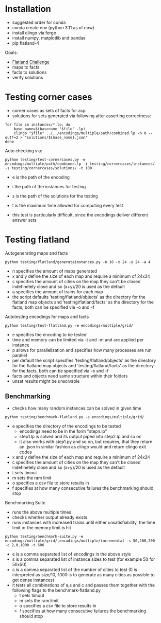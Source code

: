 # Installation
- suggested order for conda
- conda create env (python 3.11 as of now)
- install clingo via forge
- install numpy, matplotlib and pandas
- pip flatland-rl

Goals:
- [Flatland Challenge](https://www.aicrowd.com/challenges/flatland-3)
- maps to facts
- facts to solutions
- verify solutions

# Testing corner cases
- corner cases as sets of facts for asp
- solutions for sets generated via following after asserting correctness:
```
for file in instances/*.lp; do
    base_name=$(basename "$file" .lp)
    clingo "$file" ../../encodings/multiple/path/combined.lp -n 0 --outf=2 > "solutions/${base_name}.json"
done
```

Auto checking via:
```
python testing/test-cornercases.py -e encodings/multiple/path/combined.lp -i testing/cornercases/instances/ -s testing/cornercases/solutions/ -t 100
```
- e is the path of the encoding
- i the path of the instances for testing
- s is the path of the solutions for the testing
- t is the maximum time allowed for computing every test

- this test is particularly difficult, since the encodings deliver different answer sets

# Testing flatland

Autogenerating maps and facts
```
python testing/flatland/generateinstances.py -n 10 -x 24 -y 24 -a 4
```
- n specifies the amount of maps generated
- x and y define the size of each map and require a minimum of 24x24
- c specifies the amount of cities on the map they can't be closed indefinetely close and so (x+y)/20 is used as the default
- a specifies the amount of trains for each map
- the script defaults 'testing/flatland/objects' as the directory for the flatland map objects and 'testing/flatland/facts' as the directory for the facts, both can be specified via -o and -f

Autotesting encodings for maps and facts
```
python testing/test-flatland.py -e encodings/multiple/grid/
```
- e specifies the encoding to be tested
- time and memory can be limited via -t and -m and are applied per instance
- p allows for parallelization and specifies how many processes are run parallel
- per default the script specifies 'testing/flatland/objects' as the directory for the flatland map objects and 'testing/flatland/facts' as the directory for the facts, both can be specified via -o and -f
- facts and objects need same structure within their folders
- unsat results might be unsolvable

## Benchmarking
- checks how many random instances can be solved in given time
```
python testing/benchmark-flatland.py -e encodings/multiple/grid/
```
- e specifies the directory of the encodings to be tested
    - encodings need to be in the form "stepn.lp"
    - step1.lp is solved and its output piped into step2.lp and so on
    - it also works with step1.py and so on, but requires, that they return an .json in similar fashion as clingo would and return clingo exit codes
- x and y define the size of each map and require a minimum of 24x24
- c specifies the amount of cities on the map they can't be closed indefinetely close and so (x+y)/20 is used as the default
- t sets timout
- m sets the ram limit
- o specifies a csv file to store results in
- f specifies at how many consecutive failures the benchmarking should stop

Benchmarking Suite
- runs the above multiple times
- checks whether output already exists
- runs instances with increased trains until either unsatisfiability, the time limit or the memory limit is hit
```
python testing/benchmark-suite.py -e encodings/multiple/grid/,encodings/multiple/incremental -s 50,100,200 -c 2,0,1000 -t 600
```
- e is a comma separated list of encodings in the above style
- s is a comma separated list of instance sizes to test (for example 50 for 50x50)
- c is a comma separated list of the number of cities to test (0 is interpreted as size/10, 1000 is to generate as many cities as possible to get dense instances)
- it tests all combinations of e,s and c and passes them together with the following flags to the benchmark-flatland.py
    - t sets timout
    - m sets the ram limit
    - o specifies a csv file to store results in
    - f specifies at how many consecutive failures the benchmarking should stop